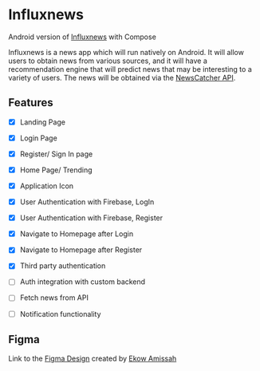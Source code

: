 # Influxnews
Android version of [Influxnews](https://github.com/Reu-Amissah/newsApp-iOS) with Compose

Influxnews is a news app which will run natively on Android. It will allow users to obtain news from various sources, and
it will have a recommendation engine that will predict news that may be interesting to a variety of users.
The news will be obtained via the [NewsCatcher API](https://newscatcherapi.com/).

## Features
- [x] Landing Page
- [x] Login Page
- [x] Register/ Sign In page
- [x] Home Page/ Trending
- [x] Application Icon
- [x] User Authentication with Firebase, LogIn
- [x] User Authentication with Firebase, Register
- [x] Navigate to Homepage after Login
- [x] Navigate to Homepage after Register
- [x] Third party authentication
- [ ] Auth integration with custom backend
- [ ] Fetch news from API
- [ ] Notification functionality


## Figma
Link to the [Figma Design](https://www.figma.com/file/NC3QGx7uyMbJMvhzhRgGys/News-iOS-app?node-id=0%3A1) created by [Ekow Amissah](https://github.com/Reu-Amissah)
